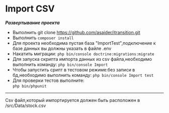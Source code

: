 # Import CSV

***Развертывание проекта***
  +  Выполнить git clone https://github.com/asaider/itransition.git
  +  Выполнить ```composer install```
  +  Для проекта необходима пустая база "ImportTest",подключение к базе данных вы должны указать в файле .env
  +  Накатить миграции:
       ```php bin/console doctrine:migrations:migrate```
  +  Для запуска скрипта импорта данных из csv файла,необходимо выполнить команду:
       ```php bin/console Import```
  +  Чтобы запустить срипт в тестовом режиме:без записи в бд,необходимо выполнить команду:
       ```php bin/console Import test```
  +  Для проверки тестов выполните:   
       ```php bin/phpunit```
  ---     
  Сsv файл,который импортируется должен быть расположен в /src/Data/stock.csv
